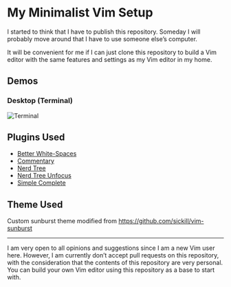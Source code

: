 My Minimalist Vim Setup
=======================

I started to think that I have to publish this repository. Someday I will probably move around that I have to use someone else&rsquo;s computer.

It will be convenient for me if I can just clone this repository to build a Vim editor with the same features and settings as my Vim editor in my home.

Demos
-----

### Desktop (Terminal)

![Terminal](https://user-images.githubusercontent.com/1669261/98897862-eba91b00-24de-11eb-86af-cd0e108d8c2e.png)

Plugins Used
------------

 - [Better White-Spaces](https://github.com/ntpeters/vim-better-whitespace)
 - [Commentary](https://github.com/tpope/vim-commentary)
 - [Nerd Tree](https://github.com/preservim/nerdtree)
 - [Nerd Tree Unfocus](https://github.com/baopham/vim-nerdtree-unfocus)
 - [Simple Complete](https://github.com/maxboisvert/vim-simple-complete)

Theme Used
----------

Custom sunburst theme modified from <https://github.com/sickill/vim-sunburst>

---

I am very open to all opinions and suggestions since I am a new Vim user here. However, I am currently don&rsquo;t accept pull requests on this repository, with the consideration that the contents of this repository are very personal. You can build your own Vim editor using this repository as a base to start with.
